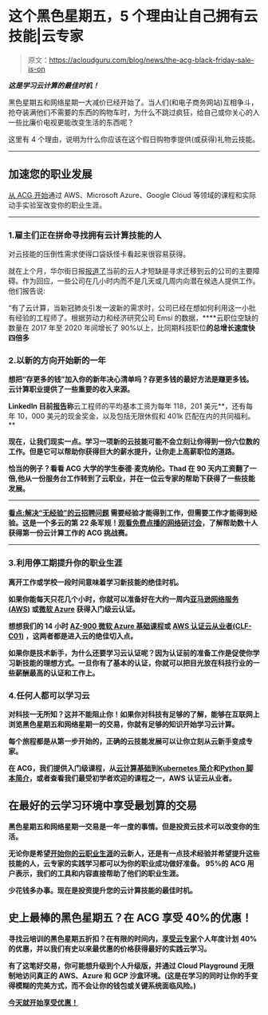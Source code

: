 # 这个黑色星期五，5 个理由让自己拥有云技能|云专家

> 原文：<https://acloudguru.com/blog/news/the-acg-black-friday-sale-is-on>

***这是学习云计算的最佳时机！***

黑色星期五和网络星期一大减价已经开始了。当人们(和电子商务网站)互相争斗，抢夺装满他们不需要的东西的购物车时，为什么不跳过疯狂，给自己或你关心的人一些比廉价电视更能改变生活的东西呢？

这里有 4 个理由，说明为什么你应该在这个假日购物季提供(或获得)礼物云技能。

* * *

## 加速您的职业发展

[从 ACG 开始](https://acloudguru.com/pricing)通过 AWS、Microsoft Azure、Google Cloud 等领域的课程和实际动手实验室改变你的职业生涯。

* * *

### 1.雇主们正在拼命寻找拥有云计算技能的人

对云技能的压倒性需求使得口袋妖怪卡看起来很容易获得。

就在上个月，华尔街日报[报道了](https://www.wsj.com/articles/lack-of-engineers-keeping-some-firms-out-of-the-cloud-11633512602)当前的云人才短缺是寻求迁移到云的公司的主要障碍。作为回应，一些公司在几小时内而不是几天或几周内向潜在候选人提供工作。他们报告说:

“有了云计算，当新冠肺炎引发一波新的需求时，公司已经在想如何利用这一小批有经验的工程师了。根据劳动力和经济研究公司 Emsi 的数据，****云职位空缺的数量在 2017 年至 2020 年间增长了 90%以上，比同期科技职位**的总增长速度快四倍多**

### **2.以新的方向开始新的一年**

**想把“存更多的钱”加入你的新年决心清单吗？存更多钱的最好方法是赚更多钱。云计算职业提供了一些重要的收入来源。**

**LinkedIn 目前[报告](https://www.indeed.com/career/cloud-engineer)称**云工程师的平均基本工资为每年 118，201 美元**，还有每年 10，000 美元的现金奖金，以及包括无限休假和 401k 匹配在内的共同福利。**

**现在，让我们现实一点。学习一项新的云技能可能不会立刻让你得到一份六位数的工作。但是它可以帮助你获得巨大的薪水提升，让你走上高薪职位的道路。**

**恰当的例子？看看 ACG 大学的学生泰德·麦克纳伦。Thad 在 90 天内工资翻了一倍,他从一份服务台工作转到了云职业，并在一位云专家的帮助下获得了一些技能发展。**

* * *

**[**看点:解决“无经验”的云招聘问题**](https://get.acloudguru.com/solving-no-experience-cloud-problem-webinar)
需要经验才能得到工作，但需要工作才能得到经验。这是一个多云的第 22 条军规！[观看免费点播的网络研讨会](https://get.acloudguru.com/solving-no-experience-cloud-problem-webinar)，了解帮助数十人获得第一份云计算工作的 ACG 挑战赛。**

* * *

### **3.利用停工期提升你的职业生涯**

**离开工作或学校一段时间意味着学习新技能的绝佳时机。**

**如果你能每天只花几个小时，**你就可以准备好在大约一周内[亚马逊网络服务(AWS)](https://acloudguru.com/blog/engineering/what-is-amazon-web-services-aws) 或[微软 Azure](https://acloudguru.com/blog/engineering/what-is-microsoft-azure) 获得入门级云认证**。**

**想想我们的 14 小时 [AZ-900 微软 Azure 基础课程](https://acloudguru.com/course/az-900-microsoft-azure-fundamentals)或 [AWS 认证云从业者(CLF-C01)](https://acloudguru.com/course/aws-certified-cloud-practitioner) ，这两者都是进入云的绝佳切入点。**

**如果你是技术新手，为什么还要学习云认证呢？因为认证前的准备工作是促使你学习新技能的理想方式。一旦你有了基本的认证，你就可以把目光放在科技行业的一些薪酬最高的认证和工作上。**

### **4.任何人都可以学习云**

**对科技一无所知？这并不能阻止你！如果你对科技有足够的了解，能够在互联网上浏览黑色星期五和网络星期一的交易，你就有足够的知识开始学习云计算。**

**每个旅程都是从第一步开始的，正确的云技能发展可以让你立刻从云新手变成专家。**

**在 ACG，我们提供入门级课程，从[云计算基础](https://acloudguru.com/course/cloud-computing-foundations)到[Kubernetes 简介](https://acloudguru.com/course/introduction-to-kubernetes)和[Python 脚本简介](https://acloudguru.com/course/introduction-to-python-scripting)，或者查看我们最受初学者欢迎的课程之一，AWS 认证云从业者。**

## **在最好的云学习环境中享受最划算的交易**

**黑色星期五和网络星期一交易是一年一度的事情。但是投资云技术可以改变你的生活。**

**无论你是希望[开始你的云职业生涯](https://acloudguru.com/blog/engineering/jump-start-your-cloud-career)的云新人，还是有一点技术经验并希望提升这些技能的人，云专家的实践学习都可以为你的职业成功做好准备。 **95%的 ACG 用户表示，我们的工具和内容直接帮助了他们的职业生涯。****

**少花钱多办事。现在是投资提升您的云计算技能的最佳时机。**

## **史上最棒的黑色星期五？在 ACG 享受 40%的优惠！**

**寻找云培训的黑色星期五折扣？在有限的时间内，[享受云专家](https://acloudguru.com/content/bf40-2021?utm_source=site&utm_medium=blogbyl&utm_campaign=2021_blackfriday)个人年度计划 40%的优惠，并以我们有史以来最优惠的价格获得最好的实践云学习。**

**有了这笔好交易，你可能想升级到个人升级版，并通过 Cloud Playground 无限制地访问真正的 AWS、Azure 和 GCP 沙盒环境。(这是在学习的同时让你的手变得模糊的完美方式，而不会让你的钱包或关键系统面临风险。)**

**[今天就开始享受优惠！](https://acloudguru.com/content/bf40-2021?utm_source=site&utm_medium=blogbyl&utm_campaign=2021_blackfriday)**